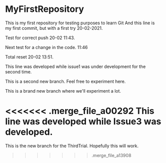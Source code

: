 # MyFirstRepository
This is my first repository for testing purposes to learn Git
And this line is my first commit, but with a first try 20-02-2021.

Test for correct push 20-02 11:43.

Next test for a change in the code. 11:46

Total reset 20-02 13:51. 

This line was developed while issue1 was under development for the second time.

This is a second new branch. Feel free to experiment here.

This is a brand new branch where we'll experiment a lot.

<<<<<<< .merge_file_a00292
This line was developed while Issue3 was developed.
=======
This is the new branch for the ThirdTrial. Hopefully this will work.
>>>>>>> .merge_file_a13908

